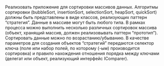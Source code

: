 Реализовать приложение для сортировки массивов данных. 
Алгоритмы сортировки (bubbleSort, insertionSort, selectionSort, heapSort, quickSort) должны быть представлены в виде классов, реализующих паттерн “стратегия”. 
Данные в массиве могут быть любого типа. 
В рамках процесса можно выполнить несколько различных сортировок массива (объект, хранящий массив, должен реализовывать паттерн “прототип”). 
Сортировать данные можно по возрастанию/убыванию. 
В качестве параметров для создания объектов “стратегий” передаются селектор ключа (поле или набор полей, по которому (-ым) производится сортировка) и правило нахождения отношения порядка между ключами (делегат или объект, реализующий интерфейс IComparer).
